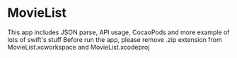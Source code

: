 # MovieList

This app includes JSON parse, API usage, CocaoPods and more example of lots of swift's stuff
Before run the app, please remove .zip extension from MovieList.xcworkspace and MovieList.xcodeproj
